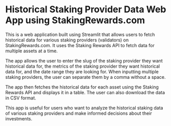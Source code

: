 # Historical Staking Provider Data Web App using StakingRewards.com

This is a web application built using Streamlit that allows users to fetch historical data for various staking providers (validators) on StakingRewards.com. It uses the Staking Rewards  API to fetch data for multiple assets at a time.

The app allows the user to enter the slug of the staking provider they want historical data for, the metrics of the staking provider they want historical data for, and the date range they are looking for. When inputting multiple staking providers, the user can separate them by a comma without a space.

The app then fetches the historical data for each asset using the Staking Rewards API and displays it in a table. The user can also download the data in CSV format.

This app is useful for users who want to analyze the historical staking data of various staking providers and make informed decisions about their investments.
